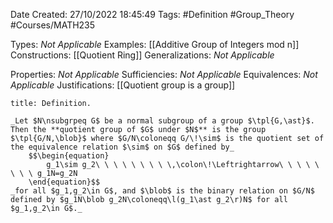 <div class="topSpace"></div>

Date Created: 27/10/2022 18:45:49
Tags: #Definition #Group_Theory #Courses/MATH235

Types: _Not Applicable_
Examples: [[Additive Group of Integers mod n]]
Constructions: [[Quotient Ring]]
Generalizations: _Not Applicable_

Properties: _Not Applicable_
Sufficiencies: _Not Applicable_
Equivalences: _Not Applicable_
Justifications: [[Quotient group is a group]]

``` ad-Definition
title: Definition.

_Let $N\nsubgrpeq G$ be a normal subgroup of a group $\tpl{G,\ast}$. Then the **quotient group of $G$ under $N$** is the group $\tpl{G/N,\blob}$ where $G/N\coloneqq G/\!\sim$ is the quotient set of the equivalence relation $\sim$ on $G$ defined by_
    $$\begin{equation}
        g_1\sim g_2\ \ \ \ \ \ \ \ \,\colon\!\Leftrightarrow\ \ \ \ \ \ \ \ g_1N=g_2N
    \end{equation}$$
_for all $g_1,g_2\in G$, and $\blob$ is the binary relation on $G/N$ defined by $g_1N\blob g_2N\coloneqq\l(g_1\ast g_2\r)N$ for all $g_1,g_2\in G$._

```

